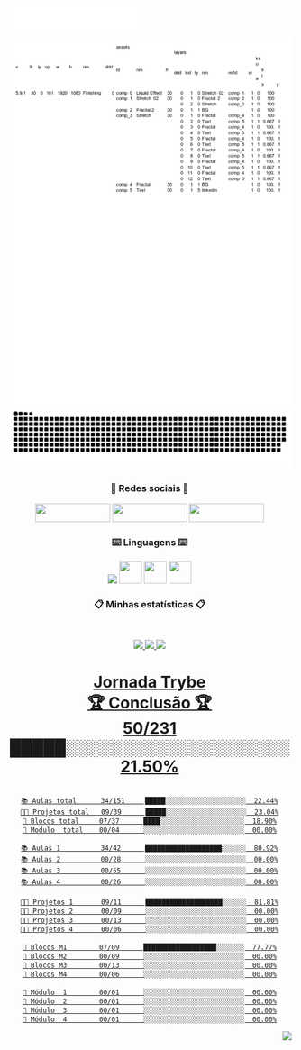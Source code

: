 <img src="imagem/SVG/header_pt.svg"></img>
<img src="imagem/SVG/Liquid_Likedin.svg"></img>
![Snake animation](https://github.com/KesleyMuniz/kesleyMuniz/blob/output/github-contribution-grid-snake.svg)


<div align = "center">
  
### :iphone: Redes sociais :iphone: 
  <a href= "https://www.linkedin.com/in/kesleymuniz/" target="_blank" rel="noopener"><img src="https://img.shields.io/badge/LinkedIn-0077B5?style=for-the-badge&logo=linkedin&logoColor=white" width="133px" height="33" /></a>
  <a href= "https://www.instagram.com/kgm.raw/" target="_black"><img src="https://img.shields.io/badge/Instagram-E4405F?style=for-the-badge&logo=instagram&logoColor=white" width="133px" height="33" target="_black"/></a>
  <a href= "mailto:contato.kgmstudios@hotmail.com?subject=Hello%20again" target="_black"><img src="https://img.shields.io/badge/Gmail-D14836?style=for-the-badge&logo=gmail&logoColor=white" width="133px" height="33" target="_black"/></a> 
 
 ### :keyboard: Linguagens :keyboard:
 
  <img src="https://cdn.jsdelivr.net/gh/devicons/devicon/icons/javascript/javascript-original.svg" width="px" height="40px"/> <img src="https://cdn.jsdelivr.net/gh/devicons/devicon/icons/css3/css3-original-wordmark.svg"  width="40px" height="40px"/> <img src="https://cdn.jsdelivr.net/gh/devicons/devicon/icons/html5/html5-original-wordmark.svg" width="40px" height="40px"/> <img src="https://cdn.jsdelivr.net/gh/devicons/devicon/icons/react/react-original-wordmark.svg" width="40px" height="40px"/>

 
 ### :clipboard: Minhas estatísticas :clipboard:
&nbsp;
<p align="center">
    <a href="https://github.com/KesleyMuniz/">
        <img src="https://github-readme-stats.vercel.app/api?username=KesleyMuniz&hide=issues,prs&count_private=true&show_owner=true&show_icons=true&bg_color=0d1117&title_color=ffffff&text_color=ffffff&icon_color=db1cff&hide_border=true/" />
    </a>
    <a href="https://github.com/KesleyMuniz/">
        <img src="https://github-readme-stats.vercel.app/api/top-langs/?username=KesleyMuniz&layout=compact&count_private=true&langs_count=8&card_width=445&bg_color=0d1117&title_color=ffffff&text_color=ffffff&icon_color=db1cff&hide_border=true/" />
    </a>
    <a href="https://github.com/KesleyMuniz/">
        <img src="https://github-readme-streak-stats.herokuapp.com?user=KesleyMuniz&hide_border=true&background=0D1117&currStreakLabel=FFFFFF&sideLabels=FFFFFF&currStreakNum=FFFFFF&dates=FFFFFF&sideNums=FFFFFF&fire=db1cff&ring=db1cff&stroke=FFFFFFFF)](https://git.io/streak-stats" />
    
</p>
 
# Jornada Trybe <br> 🏆 Conclusão 🏆 <br> 50/231    █████░░░░░░░░░░░░░░░░░░░░  21.50%
 
 
 ```text
 
 📚 Aulas total      34/151     █████░░░░░░░░░░░░░░░░░░░░  22.44%
 👨‍💻 Projetos total   09/39      █████░░░░░░░░░░░░░░░░░░░░  23.04%
 🧱 Blocos total     07/37      ████░░░░░░░░░░░░░░░░░░░░░  18.90%
 🤖 Modulo  total    00/04      ░░░░░░░░░░░░░░░░░░░░░░░░░  00.00%
 
 📚 Aulas 1          34/42      ███████████████████░░░░░░  80.92%
 📚 Aulas 2          00/28      ░░░░░░░░░░░░░░░░░░░░░░░░░  00.00%
 📚 Aulas 3          00/55      ░░░░░░░░░░░░░░░░░░░░░░░░░  00.00%
 📚 Aulas 4          00/26      ░░░░░░░░░░░░░░░░░░░░░░░░░  00.00%
 
 👨‍💻 Projetos 1       09/11      ███████████████████░░░░░░  81.81%
 👨‍💻 Projetos 2       00/09      ░░░░░░░░░░░░░░░░░░░░░░░░░  00.00%
 👨‍💻 Projetos 3       00/13      ░░░░░░░░░░░░░░░░░░░░░░░░░  00.00%
 👨‍💻 Projetos 4       00/06      ░░░░░░░░░░░░░░░░░░░░░░░░░  00.00%
 
 🧱 Blocos M1        07/09      ██████████████████░░░░░░░  77.77%
 🧱 Blocos M2        00/09      ░░░░░░░░░░░░░░░░░░░░░░░░░  00.00%
 🧱 Blocos M3        00/13      ░░░░░░░░░░░░░░░░░░░░░░░░░  00.00%
 🧱 Blocos M4        00/06      ░░░░░░░░░░░░░░░░░░░░░░░░░  00.00%
 
 🤖 Módulo  1        00/01      ░░░░░░░░░░░░░░░░░░░░░░░░░  00.00%
 🤖 Módulo  2        00/01      ░░░░░░░░░░░░░░░░░░░░░░░░░  00.00%
 🤖 Módulo  3        00/01      ░░░░░░░░░░░░░░░░░░░░░░░░░  00.00%
 🤖 Módulo  4        00/01      ░░░░░░░░░░░░░░░░░░░░░░░░░  00.00%
 ```

<img style="float: right;" src="http://www.fullsite.com.br/images/construc.gif">
 
 </div>






